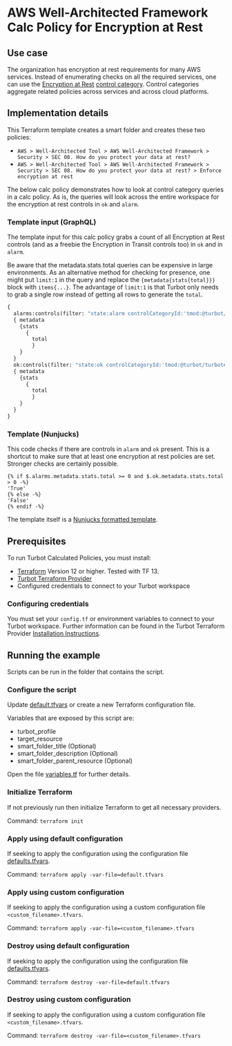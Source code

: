 # AWS Well-Architected Framework Calc Policy for Encryption at Rest

## Use case

The organization has encryption at rest requirements for many AWS services.  Instead of enumerating checks on all the required services, one can use the [Encryption at Rest](https://turbot.com/v5/mods/turbot/turbot/inspect#/control/categories/resourceEncryptionAtRest) [control category](https://turbot.com/v5/docs/concepts/controls#control-categories). Control categories aggregate related policies across services and across cloud platforms.

## Implementation details

This Terraform template creates a smart folder and creates these two policies:

- `AWS > Well-Architected Tool > AWS Well-Architected Framework > Security > SEC 08. How do you protect your data at rest?`
- `AWS > Well-Architected Tool > AWS Well-Architected Framework > Security > SEC 08. How do you protect your data at rest? > Enforce encryption at rest`

The below calc policy demonstrates how to look at control category queries in a calc policy.  As is, the queries will look across the entire workspace for the encryption at rest controls in `ok` and `alarm`.

### Template input (GraphQL)

The template input for this calc policy grabs a count of all Encryption at Rest controls (and as a freebie the Encryption in Transit controls too) in `ok` and in `alarm`.  

Be aware that the metadata.stats.total queries can be expensive in large environments.  As an alternative method for checking for presence, one might put `limit:1` in the query and replace the `{metadata{stats{total}}}` block with `items{...}`.  The advantage of `limit:1` is that Turbot only needs to grab a single row instead of getting all rows to generate the `total`.  

```graphql
{
  alarms:controls(filter: "state:alarm controlCategoryId:'tmod:@turbot/turbot#/control/categories/resourceEncryptionAtRest','tmod:@turbot/turbot#/control/categories/resourceEncryptionInTransit'")
  { metadata
    {stats
      {
      	total
    	}
    }
  }
  ok:controls(filter: "state:ok controlCategoryId:'tmod:@turbot/turbot#/control/categories/resourceEncryptionAtRest','tmod:@turbot/turbot#/control/categories/resourceEncryptionInTransit'")
  { metadata
    {stats
      {
      	total
    	}
    }
  }
}
```

### Template (Nunjucks)

This code checks if there are controls in `alarm` and `ok` present.  This is a shortcut to make sure that at least one encryption at rest policies are set.  Stronger checks are certainly possible. 
```nunjucks
{% if $.alarms.metadata.stats.total >= 0 and $.ok.metadata.stats.total > 0 -%}
'True'
{% else -%}
'False'
{% endif -%}
```

The template itself is a [Nunjucks formatted template](https://mozilla.github.io/nunjucks/templating.html).

## Prerequisites

To run Turbot Calculated Policies, you must install:

- [Terraform](https://www.terraform.io) Version 12 or higher. Tested with TF 13.
- [Turbot Terraform Provider](https://turbot.com/v5/docs/reference/terraform/provider)
- Configured credentials to connect to your Turbot workspace

### Configuring credentials

You must set your `config.tf` or environment variables to connect to your Turbot workspace.
Further information can be found in the Turbot Terraform Provider [Installation Instructions](https://turbot.com/v5/docs/reference/terraform/provider).

## Running the example

Scripts can be run in the folder that contains the script.

### Configure the script

Update [default.tfvars](default.tfvars) or create a new Terraform configuration file.

Variables that are exposed by this script are:

- turbot_profile 
- target_resource
- smart_folder_title (Optional)
- smart_folder_description (Optional)
- smart_folder_parent_resource (Optional)


Open the file [variables.tf](variables.tf) for further details.

### Initialize Terraform

If not previously run then initialize Terraform to get all necessary providers.

Command: `terraform init`

### Apply using default configuration

If seeking to apply the configuration using the configuration file [defaults.tfvars](defaults.tfvars).

Command: `terraform apply -var-file=default.tfvars`

### Apply using custom configuration

If seeking to apply the configuration using a custom configuration file `<custom_filename>.tfvars`.

Command: `terraform apply -var-file=<custom_filename>.tfvars`

### Destroy using default configuration

If seeking to apply the configuration using the configuration file [defaults.tfvars](defaults.tfvars).

Command: `terraform destroy -var-file=default.tfvars`

### Destroy using custom configuration

If seeking to apply the configuration using a custom configuration file `<custom_filename>.tfvars`.

Command: `terraform destroy -var-file=<custom_filename>.tfvars`
